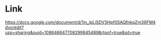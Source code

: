 # Link

https://docs.google.com/document/d/1in_lpLiSDV3Hpf0SAQfnkqZm36FM4dvo/edit?usp=sharing&ouid=108646647708299845489&rtpof=true&sd=true
